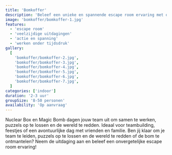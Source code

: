 ```yaml
---
title: 'Bomkoffer'
description: 'Beleef een unieke en spannende escape room ervaring met onze mobiele escape room koffers!'
image: 'bomkoffer/bomkoffer-1.jpg'
features:
  - 'escape room'
  - 'veelzijdige uitdagingen'
  - 'actie en spanning'
  - 'werken onder tijdsdruk'
gallery:
  [
    'bomkoffer/bomkoffer-2.jpg',
    'bomkoffer/bomkoffer-3.jpg',
    'bomkoffer/bomkoffer-4.jpg',
    'bomkoffer/bomkoffer-5.jpg',
    'bomkoffer/bomkoffer-6.jpg',
    'bomkoffer/bomkoffer-7.jpg',
  ]
categories: ['indoor']
duration: '2-3 uur'
groupSize: '8-50 personen'
availability: 'Op aanvraag'
---
```


Nuclear Box en Magic Bomb dagen jouw team uit om samen te werken, puzzels op te lossen en de wereld te redden. Ideaal voor teambuilding, feestjes of een avontuurlijke dag met vrienden en familie.
Ben jij klaar om je team te leiden, puzzels op te lossen en de wereld te redden of de bom te ontmantelen? Neem de uitdaging aan en beleef een onvergetelijke escape room ervaring!
